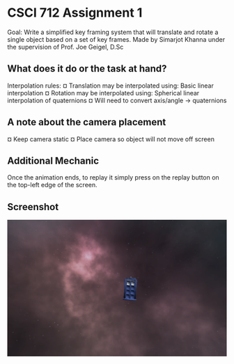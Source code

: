 # CSCI 712 Assignment 1

 Goal: Write a simplified key framing system that will translate and rotate a single object based on a set of key frames. 
 Made by Simarjot Khanna under the supervision of Prof. Joe Geigel, D.Sc


## What does it do or the task at hand?

Interpolation rules: 
¤ Translation may be interpolated using: Basic linear interpolation
¤ Rotation may be interpolated using: Spherical linear interpolation of quaternions 
¤ Will need to convert axis/angle -> quaternions


## A note about the camera placement

¤ Keep camera static 
¤ Place camera so object will not move off screen

## Additional Mechanic

Once the animation ends, to replay it simply press on the replay button on the top-left edge of the screen.

## Screenshot

![Alt text](screen_grab.png "Screenshot")